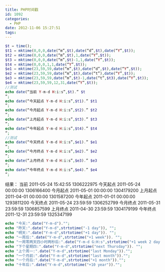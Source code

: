 ```yaml
---
title: PHP时间戳
id: 1092
categories:
  - PHP
date: 2012-11-06 15:27:51
tags:
---
```


```php
$t = time();
$t1 = mktime(0,0,0,date(“m”,$t),date(“d”,$t),date(“Y”,$t));
$t2 = mktime(0,0,0,date(“m”,$t),1,date(“Y”,$t));
$t3 = mktime(0,0,0,date(“m”,$t)-1,1,date(“Y”,$t));
$t4 = mktime(0,0,0,1,1,date(“Y”,$t));
$e1 = mktime(23,59,59,date(“m”,$t),date(“d”,$t),date(“Y”,$t));
$e2 = mktime(23,59,59,date(“m”,$t),date(“t”),date(“Y”,$t));
$e3 = mktime(23,59,59,date(“m”,$t)-1,date(“t”,$t3),date(“Y”,$t));
$e4 = mktime(23,59,59,12,31,date(“Y”,$t));
//测试
echo date(“当前 Y-m-d H:i:s”,$t).” $t
”;
echo date(“今天起点 Y-m-d H:i:s”,$t1).” $t1
”;
echo date(“今月起点 Y-m-d H:i:s”,$t2).” $t2
”;
echo date(“上月起点 Y-m-d H:i:s”,$t3).” $t3
”;
echo date(“今年起点 Y-m-d H:i:s”,$t4).” $t4
”;
//测试
echo date(“今天终点 Y-m-d H:i:s”,$e1).” $e1
”;
echo date(“今月终点 Y-m-d H:i:s”,$e2).” $e2
”;
echo date(“上月终点 Y-m-d H:i:s”,$e3).” $e3
”;
echo date(“今年终点 Y-m-d H:i:s”,$e4).” $e4
”;
```
结果：
当前 2011-05-24 15:42:55 1306222975
今天起点 2011-05-24 00:00:00 1306166400
今月起点 2011-05-01 00:00:00 1304179200
上月起点 2011-04-01 00:00:00 1301587200
今年起点 2011-01-01 00:00:00 1293811200
今天终点 2011-05-24 23:59:59 1306252799
今月终点 2011-05-31 23:59:59 1306857599
上月终点 2011-04-30 23:59:59 1304179199
今年终点 2011-12-31 23:59:59 1325347199

```php
echo "今天:".date("Y-m-d")."";
echo "昨天:".date("Y-m-d",strtotime("-1 day")), "";
echo "明天:".date("Y-m-d",strtotime("+1 day")). "";
echo "一周后:".date("Y-m-d",strtotime("+1 week")). "";
echo "一周零两天四小时两秒后:".date("Y-m-d G:H:s",strtotime("+1 week 2 days 4 hours 2 seconds")). "";
echo "下个星期四:".date("Y-m-d",strtotime("next Thursday")). "";
echo "上个周一:".date("Y-m-d",strtotime("last Monday"))."";
echo "一个月前:".date("Y-m-d",strtotime("last month"))."";
echo "一个月后:".date("Y-m-d",strtotime("+1 month"))."";
echo "十年后:".date("Y-m-d",strtotime("+10 year"))."";
```